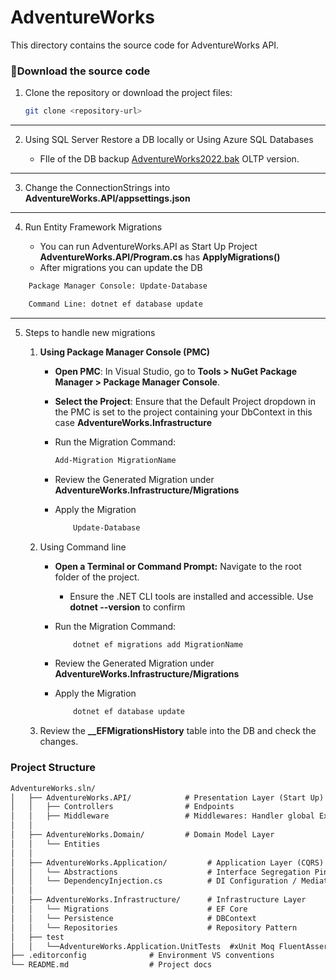 # AdventureWorks

This directory contains the source code for AdventureWorks API.

### **📃Download the source code**

1. Clone the repository or download the project files:

   ```bash
   git clone <repository-url>
   ```
---
2. Using SQL Server Restore a DB locally or Using Azure SQL Databases

    - FIle of the DB backup [AdventureWorks2022.bak](https://learn.microsoft.com/en-us/sql/samples/adventureworks-install-configure?view=sql-server-ver16&tabs=ssms) OLTP version.
---    

3. Change the ConnectionStrings into **AdventureWorks.API/appsettings.json**
---

4. Run Entity Framework Migrations

   - You can run AdventureWorks.API as Start Up Project **AdventureWorks.API/Program.cs** has **ApplyMigrations()**
   - After migrations you can update the DB

```bash
    Package Manager Console: Update-Database
```

```bash
    Command Line: dotnet ef database update
```

---

5. Steps to handle new migrations
    1. **Using Package Manager Console (PMC)**
        - **Open PMC**: In Visual Studio, go to **Tools > NuGet Package Manager > Package Manager Console**.
        - **Select the Project**: Ensure that the Default Project dropdown in the PMC is set to the project containing your DbContext in this case **AdventureWorks.Infrastructure**
        - Run the Migration Command:

            ```bash
            Add-Migration MigrationName
            ```

        - Review the Generated Migration under  **AdventureWorks.Infrastructure/Migrations**
        - Apply the Migration

            ```bash
                Update-Database
            ```

    2. Using Command line
        - **Open a Terminal or Command Prompt:** Navigate to the root folder of the project.
            - Ensure the .NET CLI tools are installed and accessible. Use **dotnet --version** to confirm
        - Run the Migration Command:

            ```bash
                dotnet ef migrations add MigrationName
            ```

        - Review the Generated Migration under  **AdventureWorks.Infrastructure/Migrations**
        - Apply the Migration

            ```bash
                dotnet ef database update
            ```

    3. Review the **__EFMigrationsHistory** table into the DB and check the changes.

### **Project Structure**

```txt
AdventureWorks.sln/
│   ├── AdventureWorks.API/            # Presentation Layer (Start Up)
│   │   ├── Controllers                # Endpoints
│   │   ├── Middleware                 # Middlewares: Handler global Exceptions 
│   │
│   ├── AdventureWorks.Domain/         # Domain Model Layer
│   │   └── Entities
│   │
│   ├── AdventureWorks.Application/         # Application Layer (CQRS)
│   │   └── Abstractions                    # Interface Segregation Pinciple
│   │   └── DependencyInjection.cs          # DI Configuration / Mediatr
│   │
│   ├── AdventureWorks.Infrastructure/      # Infrastructure Layer
│   │   └── Migrations                      # EF Core
│   │   └── Persistence                     # DBContext
│   │   └── Repositories                    # Repository Pattern
│   ├── test
│   │   └──AdventureWorks.Application.UnitTests  #xUnit Moq FluentAssertions
├── .editorconfig              # Environment VS conventions
└── README.md                  # Project docs
```

